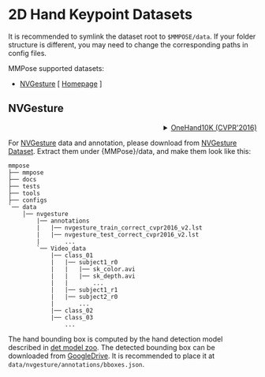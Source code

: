 # 2D Hand Keypoint Datasets

It is recommended to symlink the dataset root to `$MMPOSE/data`.
If your folder structure is different, you may need to change the corresponding paths in config files.

MMPose supported datasets:

- [NVGesture](#nvgesture) \[ [Homepage](https://www.v7labs.com/open-datasets/nvgesture) \]

## NVGesture

<!-- [DATASET] -->

<details>
<summary align="right"><a href="https://research.nvidia.com/publication/2016-06_online-detection-and-classification-dynamic-hand-gestures-recurrent-3d">OneHand10K (CVPR'2016)</a></summary>

```bibtex
@inproceedings{molchanov2016online,
  title={Online detection and classification of dynamic hand gestures with recurrent 3d convolutional neural network},
  author={Molchanov, Pavlo and Yang, Xiaodong and Gupta, Shalini and Kim, Kihwan and Tyree, Stephen and Kautz, Jan},
  booktitle={Proceedings of the IEEE conference on computer vision and pattern recognition},
  pages={4207--4215},
  year={2016}
}
```

</details>

For [NVGesture](https://www.v7labs.com/open-datasets/nvgesture) data and annotation, please download from [NVGesture Dataset](https://drive.google.com/drive/folders/0ByhYoRYACz9cMUk0QkRRMHM3enc?resourcekey=0-cJe9M3PZy2qCbfGmgpFrHQ&usp=sharing).
Extract them under {MMPose}/data, and make them look like this:

```text
mmpose
├── mmpose
├── docs
├── tests
├── tools
├── configs
`── data
    │── nvgesture
        |── annotations
        |   |── nvgesture_train_correct_cvpr2016_v2.lst
        |   |── nvgesture_test_correct_cvpr2016_v2.lst
        |       ...
        `── Video_data
            |── class_01
            |   |── subject1_r0
            |   |   |── sk_color.avi
            |   |   |── sk_depth.avi
            |   |       ...
            |   |── subject1_r1
            |   |── subject2_r0
            |       ...
            |── class_02
            |── class_03
                ...

```

The hand bounding box is computed by the hand detection model described in [det model zoo](/demo/docs/mmdet_modelzoo.md). The detected bounding box can be downloaded from [GoogleDrive](https://drive.google.com/drive/folders/1AGOeX0iHhaigBVRicjetieNRC7Zctuz4?usp=sharing). It is recommended to place it at `data/nvgesture/annotations/bboxes.json`.
